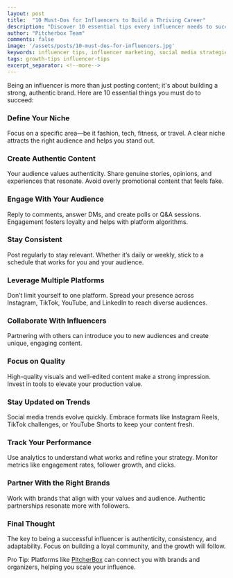 ```yaml
---
layout: post
title:  "10 Must-Dos for Influencers to Build a Thriving Career"
description: "Discover 10 essential tips every influencer needs to succeed. From defining your niche to partnering with brands, learn how to grow your influence and engage your audience authentically."
author: "Pitcherbox Team"
comments: false
image: '/assets/posts/10-must-dos-for-influencers.jpg'
keywords: influencer tips, influencer marketing, social media strategies, grow audience, influencer success, brand partnerships, content creation, influencer trends
tags: growth-tips influencer-tips
excerpt_separator: <!--more-->
---
```


Being an influencer is more than just posting content; it's about building a strong, authentic brand. Here are 10 essential things you must do to succeed: <!--more-->

### Define Your Niche

Focus on a specific area—be it fashion, tech, fitness, or travel. A clear niche attracts the right audience and helps you stand out.

### Create Authentic Content

Your audience values authenticity. Share genuine stories, opinions, and experiences that resonate. Avoid overly promotional content that feels fake.

### Engage With Your Audience

Reply to comments, answer DMs, and create polls or Q&A sessions. Engagement fosters loyalty and helps with platform algorithms.

### Stay Consistent

Post regularly to stay relevant. Whether it’s daily or weekly, stick to a schedule that works for you and your audience.

### Leverage Multiple Platforms

Don’t limit yourself to one platform. Spread your presence across Instagram, TikTok, YouTube, and LinkedIn to reach diverse audiences.

### Collaborate With Influencers

Partnering with others can introduce you to new audiences and create unique, engaging content.

### Focus on Quality

High-quality visuals and well-edited content make a strong impression. Invest in tools to elevate your production value.

### Stay Updated on Trends

Social media trends evolve quickly. Embrace formats like Instagram Reels, TikTok challenges, or YouTube Shorts to keep your content fresh.

### Track Your Performance

Use analytics to understand what works and refine your strategy. Monitor metrics like engagement rates, follower growth, and clicks.

### Partner With the Right Brands

Work with brands that align with your values and audience. Authentic partnerships resonate more with followers.

### Final Thought

The key to being a successful influencer is authenticity, consistency, and adaptability. Focus on building a loyal community, and the growth will follow.

Pro Tip: Platforms like [PitcherBox](https://pitcherbox.com/influencers) can connect you with brands and organizers, helping you scale your influence.

